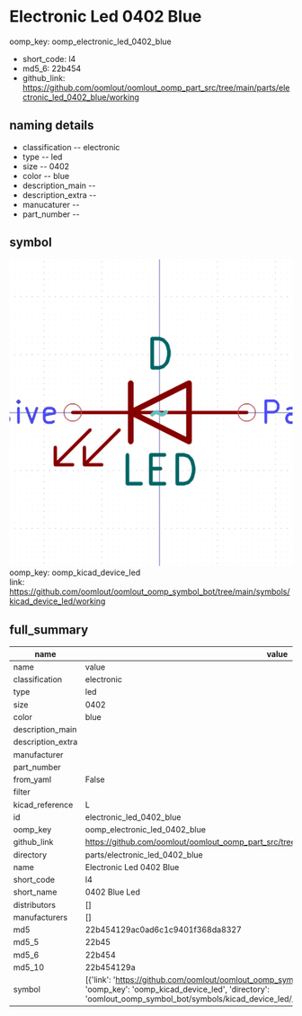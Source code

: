 # Electronic Led 0402 Blue
oomp_key: oomp_electronic_led_0402_blue 

  
* short_code: l4
* md5_6: 22b454  
* github_link: https://github.com/oomlout/oomlout_oomp_part_src/tree/main/parts/electronic_led_0402_blue/working  
## naming details
* classification -- electronic
* type -- led
* size -- 0402
* color -- blue
* description_main -- 
* description_extra -- 
* manucaturer -- 
* part_number -- 



## symbol

![](symbol/0/working/working_600.png)  
oomp_key: oomp_kicad_device_led  
link: https://github.com/oomlout/oomlout_oomp_symbol_bot/tree/main/symbols/kicad_device_led/working  


## full_summary
| name | value | 
| --- | --- | 
| name | value | 
| classification | electronic | 
| type | led | 
| size | 0402 | 
| color | blue | 
| description_main |  | 
| description_extra |  | 
| manufacturer |  | 
| part_number |  | 
| from_yaml | False | 
| filter |  | 
| kicad_reference | L | 
| id | electronic_led_0402_blue | 
| oomp_key | oomp_electronic_led_0402_blue | 
| github_link | https://github.com/oomlout/oomlout_oomp_part_src/tree/main/parts/electronic_led_0402_blue/working | 
| directory | parts/electronic_led_0402_blue | 
| name | Electronic Led 0402 Blue | 
| short_code | l4 | 
| short_name | 0402 Blue Led | 
| distributors | [] | 
| manufacturers | [] | 
| md5 | 22b454129ac0ad6c1c9401f368da8327 | 
| md5_5 | 22b45 | 
| md5_6 | 22b454 | 
| md5_10 | 22b454129a | 
| symbol | [{'link': 'https://github.com/oomlout/oomlout_oomp_symbol_bot/tree/main/symbols/kicad_device_led', 'oomp_key': 'oomp_kicad_device_led', 'directory': 'oomlout_oomp_symbol_bot/symbols/kicad_device_led//working/working.kicad_sym'}] | 
